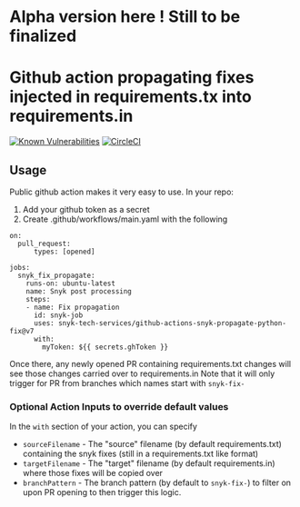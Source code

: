 # Alpha version here ! Still to be finalized

# Github action propagating fixes injected in requirements.tx into requirements.in
[![Known Vulnerabilities](https://snyk.io/test/github/snyk-tech-services/github-actions-snyk-propagate-python-fix/badge.svg?targetFile=package.json)](https://snyk.io/test/github/snyk-tech-services/github-actions-snyk-propagate-python-fix?targetFile=package.json)
[![CircleCI](https://circleci.com/gh/snyk-tech-services/github-actions-snyk-propagate-python-fix.svg?style=svg)](https://circleci.com/gh/snyk-tech-services/github-actions-snyk-propagate-python-fix)

## Usage

Public github action makes it very easy to use. 
In your repo:
1. Add your github token as a secret
2. Create .github/workflows/main.yaml with the following

```
on: 
  pull_request:
      types: [opened]

jobs:
  snyk_fix_propagate:
    runs-on: ubuntu-latest
    name: Snyk post processing
    steps:
    - name: Fix propagation
      id: snyk-job
      uses: snyk-tech-services/github-actions-snyk-propagate-python-fix@v7
      with:
        myToken: ${{ secrets.ghToken }}
```
        

Once there, any newly opened PR containing requirements.txt changes will see those changes carried over to requirements.in
Note that it will only trigger for PR from branches which names start with `snyk-fix-`

### Optional Action Inputs to override default values
In the `with` section of your action, you can specify
- `sourceFilename` - The "source" filename (by default requirements.txt) containing the snyk fixes (still in a requirements.txt like format)
- `targetFilename` - The "target" filename (by default requirements.in) where those fixes will be copied over
- `branchPattern` - The branch pattern (by default to `snyk-fix-`) to filter on upon PR opening to then trigger this logic.
